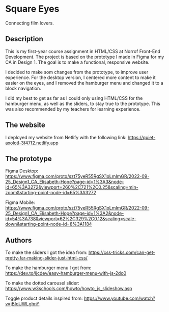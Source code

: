 # Square Eyes

Connecting film lovers.

## Description

This is my first-year course assignment in HTML/CSS at Norrof Front-End Development.
The project is based on the prototype I made in Figma for my CA in Design 1.
The goal is to make a functional, responsive website.

I decided to make som changes from the prototype, to improve user experience. For the desktop version, I centered more content to make it easier on the eyes, and I removed the hamburger menu and changed it to a block navigation.

I did my best to get as far as I could only using HTML/CSS for the hamburger menu, as well as the sliders,
to stay true to the prototype. This was also recommended by my teachers for learning experience.

## The website

I deployed my website from Netlify with the following link:
https://quiet-axolotl-3f47f2.netlify.app

## The prototype

Figma Desktop: https://www.figma.com/proto/szt75yeR55RgSX1oLmImGR/2022-09-25_Design1_CA_Elisabeth-Hope?page-id=1%3A3&node-id=65%3A3272&viewport=260%2C721%2C0.25&scaling=min-zoom&starting-point-node-id=65%3A3272

Figma Mobile: https://www.figma.com/proto/szt75yeR55RgSX1oLmImGR/2022-09-25_Design1_CA_Elisabeth-Hope?page-id=1%3A2&node-id=54%3A738&viewport=62%2C329%2C0.12&scaling=scale-down&starting-point-node-id=8%3A1184

## Authors

To make the sliders I got the idea from:
https://css-tricks.com/can-get-pretty-far-making-slider-just-html-css/

To make the hamburger menu I got from:  
https://dev.to/ljcdev/easy-hamburger-menu-with-js-2do0

To make the dotted carousel slider:
https://www.w3schools.com/howto/howto_js_slideshow.asp

Toggle product details inspired from:
https://www.youtube.com/watch?v=jBIoUWLghnY
